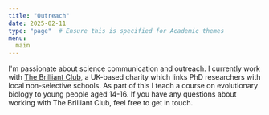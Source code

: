 ```yaml
---
title: "Outreach"
date: 2025-02-11
type: "page"  # Ensure this is specified for Academic themes
menu:
  main
---
```


I'm passionate about science communication and outreach. I currently work with [The Brilliant Club](https://thebrilliantclub.org/), a UK-based charity which links PhD researchers with local non-selective schools. As part of this I teach a course on evolutionary biology to young people aged 14-16. If you have any questions about working with The Brilliant Club, feel free to get in touch.